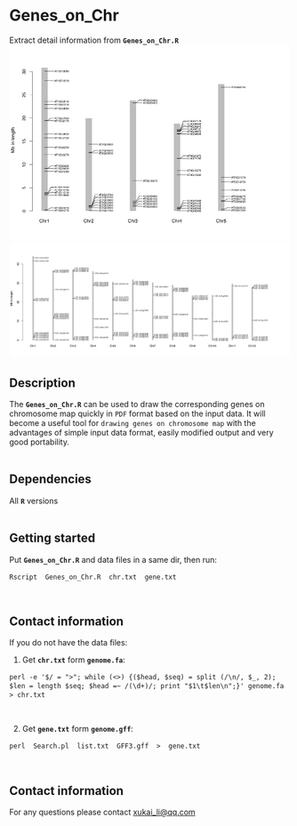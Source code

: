 # Genes_on_Chr
Extract detail information from __`Genes_on_Chr.R`__
![At](Genes_on_Chr_At.png)
![Os](Genes_on_Chr_Os.png)
## Description
The __`Genes_on_Chr.R`__ can be used to draw the corresponding genes on chromosome map quickly in `PDF` format based on the input data. It will become a useful tool for `drawing genes on chromosome map` with the advantages of simple input data format, easily modified output and very good portability.</br></br>

## Dependencies
All __`R`__ versions</br></br>

## Getting started
Put __`Genes_on_Chr.R`__ and data files in a same dir, then run:</br>
```
Rscript  Genes_on_Chr.R  chr.txt  gene.txt
```
</br>

## Contact information
If you do not have the data files:</br>
1. Get __`chr.txt`__ form __`genome.fa`__:</br>
```
perl -e '$/ = ">"; while (<>) {($head, $seq) = split (/\n/, $_, 2); $len = length $seq; $head =~ /(\d+)/; print "$1\t$len\n";}' genome.fa > chr.txt
```
</br>

2. Get __`gene.txt`__ form __`genome.gff`__:</br>
```
perl  Search.pl  list.txt  GFF3.gff  >  gene.txt
```
</br>

## Contact information
For any questions please contact xukai_li@qq.com</br>
